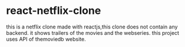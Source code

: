 # react-netflix-clone
this is a netflix clone made with reactjs,this clone does not contain any backend.
it shows trailers of the movies and the webseries.
this project uses  API  of themoviedb website.
